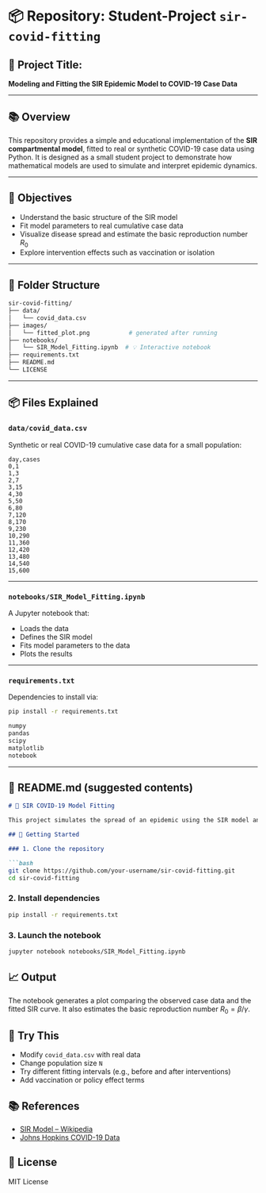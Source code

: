 # 📦 Repository: Student-Project `sir-covid-fitting`

## 📁 Project Title:

**Modeling and Fitting the SIR Epidemic Model to COVID-19 Case Data**

---

## 📚 Overview

This repository provides a simple and educational implementation of the **SIR compartmental model**, fitted to real or synthetic COVID-19 case data using Python. It is designed as a small student project to demonstrate how mathematical models are used to simulate and interpret epidemic dynamics.

---

## 🧠 Objectives

* Understand the basic structure of the SIR model
* Fit model parameters to real cumulative case data
* Visualize disease spread and estimate the basic reproduction number $R_0$
* Explore intervention effects such as vaccination or isolation

---

## 📂 Folder Structure

```bash
sir-covid-fitting/
├── data/
│   └── covid_data.csv
├── images/
│   └── fitted_plot.png           # generated after running
├── notebooks/
│   └── SIR_Model_Fitting.ipynb  # 💡 Interactive notebook
├── requirements.txt
├── README.md
└── LICENSE
```

---

## 📦 Files Explained

### `data/covid_data.csv`

Synthetic or real COVID-19 cumulative case data for a small population:

```csv
day,cases
0,1
1,3
2,7
3,15
4,30
5,50
6,80
7,120
8,170
9,230
10,290
11,360
12,420
13,480
14,540
15,600
```

---

### `notebooks/SIR_Model_Fitting.ipynb`

A Jupyter notebook that:

* Loads the data
* Defines the SIR model
* Fits model parameters to the data
* Plots the results

---

### `requirements.txt`

Dependencies to install via:

```bash
pip install -r requirements.txt
```

```txt
numpy
pandas
scipy
matplotlib
notebook
```

---

## 📘 README.md (suggested contents)

````markdown
# 🧪 SIR COVID-19 Model Fitting

This project simulates the spread of an epidemic using the SIR model and fits it to actual or synthetic COVID-19 cumulative case data.

## 🚀 Getting Started

### 1. Clone the repository

```bash
git clone https://github.com/your-username/sir-covid-fitting.git
cd sir-covid-fitting
````

### 2. Install dependencies

```bash
pip install -r requirements.txt
```

### 3. Launch the notebook

```bash
jupyter notebook notebooks/SIR_Model_Fitting.ipynb
```

## 📈 Output

The notebook generates a plot comparing the observed case data and the fitted SIR curve. It also estimates the basic reproduction number $R_0 = \beta/\gamma$.

## 🧩 Try This

* Modify `covid_data.csv` with real data
* Change population size `N`
* Try different fitting intervals (e.g., before and after interventions)
* Add vaccination or policy effect terms

## 📚 References

* [SIR Model – Wikipedia](https://en.wikipedia.org/wiki/Compartmental_models_in_epidemiology#The_SIR_model)
* [Johns Hopkins COVID-19 Data](https://github.com/CSSEGISandData/COVID-19)

## 📄 License

MIT License

```
